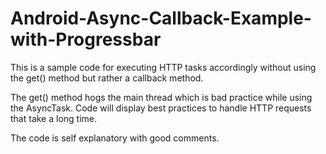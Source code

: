 # Android-Async-Callback-Example-with-Progressbar
This is a sample code for executing HTTP tasks accordingly without using the get() method but rather a callback method. 

The get() method hogs the main thread which is bad practice while using the AsyncTask. Code will display best practices to handle HTTP requests that take a long time.

The code is self explanatory with good comments. 

